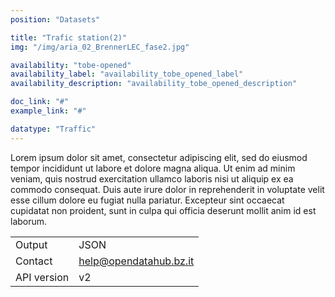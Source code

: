 ```yaml
---
position: "Datasets"

title: "Trafic station(2)"
img: "/img/aria_02_BrennerLEC_fase2.jpg"

availability: "tobe-opened"
availability_label: "availability_tobe_opened_label"
availability_description: "availability_tobe_opened_description"

doc_link: "#"
example_link: "#"

datatype: "Traffic"
---
```


Lorem ipsum dolor sit amet, consectetur adipiscing elit, sed do eiusmod tempor incididunt ut labore et dolore magna aliqua. Ut enim ad minim veniam, quis nostrud exercitation ullamco laboris nisi ut aliquip ex ea commodo consequat. Duis aute irure dolor in reprehenderit in voluptate velit esse cillum dolore eu fugiat nulla pariatur. Excepteur sint occaecat cupidatat non proident, sunt in culpa qui officia deserunt mollit anim id est laborum.

|             |                        |
| :---------- | ---------------------- |
| Output      | JSON                   |
| Contact     | help@opendatahub.bz.it |
| API version | v2                     |
